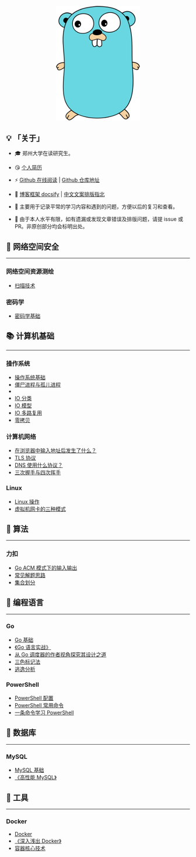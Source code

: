 <div style="text-align:center">
    <img width="230px" src="./_resources/icon.svg" />
</div>

## 💡 「关于」

- 🎓 郑州大学在读研究生。

- 😘 [个人简历](个人简历.md)

- ⚡ [Github 在线阅读](https://myyppp.github.io/) | [Github 仓库地址](https://github.com/myyppp/myyppp.github.io)

- 🔮 [博客框架 docsify](https://docsify.js.org/#/) | [中文文案排版指北](https://github.com/sparanoid/chinese-copywriting-guidelines)

- 💬 主要用于记录平常的学习内容和遇到的问题，方便以后的复习和查看。

- 🙏 由于本人水平有限，如有遗漏或发现文章错误及排版问题，请提 issue 或 PR。非原创部分均会标明出处。


## 🧨 网络空间安全

---

### 网络空间资源测绘

- [扫描技术](网络空间安全/网络空间资源测绘/扫描技术/扫描技术.md)

### 密码学

- [密码学基础](网络空间安全/密码学/密码学基础/密码学基础.md)


## 📚 计算机基础

---

### 操作系统

- [操作系统基础](计算机基础/操作系统/操作系统基础/操作系统基础.md)
- [僵尸进程与孤儿进程](计算机基础/操作系统/僵尸进程与孤儿进程/僵尸进程与孤儿进程.md)
- []()
- [IO 分类](计算机基础/操作系统/IO分类/IO分类.md)
- [IO 模型](计算机基础/操作系统/IO模型/IO模型.md)
- [IO 多路复用](计算机基础/操作系统/IO多路复用/IO多路复用.md)
- [零拷贝](计算机基础/操作系统/零拷贝/零拷贝.md)

### 计算机网络

- [在浏览器中输入地址后发生了什么？](计算机基础/计算机网络/在浏览器中输入地址后发生了什么/在浏览器中输入地址后发生了什么.md)
- [TLS 协议](计算机基础/计算机网络/TLS/TLS.md)
- [DNS 使用什么协议？](计算机基础/计算机网络/DNS使用什么协议/DNS使用什么协议.md)
- [三次握手与四次挥手](计算机基础/计算机网络/三次握手与四次挥手/三次握手与四次挥手.md)

### Linux

- [Linux 操作](计算机基础/Linux/Linux操作/Linux操作.md)
- [虚拟机网卡的三种模式](计算机基础/Linux/虚拟机网卡的三种模式/虚拟机网卡的三种模式.md)


## 🎨 算法

---

### 力扣

- [Go ACM 模式下的输入输出](算法/基础/Go%20ACM%20模式下的输入输出/Go%20ACM%20模式下的输入输出.md)
- [常见解题思路](算法/基础/常见解题思路/常见解题思路.md)
- [集合划分](算法/基础/集合划分/集合划分.md)


## 📑 编程语言

---

### Go

- [Go 基础](编程语言/Go/Go基础/Go基础.md)
- [《Go 语言实战》](编程语言/Go/Go语言实战/Go语言实战.md)
- [从 Go 调度器的作者视角探究其设计之道](编程语言/Go/从Go调度器的作者视角探究其设计之道/从Go调度器的作者视角探究其设计之道.md)
- [三色标记法](编程语言/Go/三色标记法/三色标记法.md)
- [逃逸分析](编程语言/Go/逃逸分析/逃逸分析.md)

### PowerShell

- [PowerShell 配置](编程语言/PowerShell/PowerShell配置/PowerShell配置.md)
- [PowerShell 常用命令](编程语言/PowerShell/PowerShell常用命令/PowerShell常用命令.md)
- [一条命令学习 PowerShell](编程语言/PowerShell/一条命令学习PowerShell/一条命令学习PowerShell.md)


## 💾 数据库

---

### MySQL

- [MySQL 基础](数据库/MySQL/MySQL基础/MySQL基础.md)
- [《高性能 MySQL》](数据库/MySQL/高性能MySQL/高性能MySQL.md)


## 🚀 工具

---

### Docker

- [Docker](工具/Docker/Docker/Docker.md)
- [《深入浅出 Docker》](工具/Docker/深入浅出Docker/深入浅出Docker.md)
- [容器核心技术](工具/Docker/容器核心技术/容器核心技术.md)
